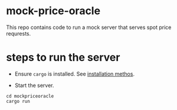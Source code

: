 # mock-price-oracle

This repo contains code to run a mock server that serves spot price requrests.

# steps to run the server

- Ensure `cargo` is installed. See [installation methos](https://forge.rust-lang.org/infra/other-installation-methods.html).

- Start the server.
```
cd mockpriceoracle
cargo run
```
